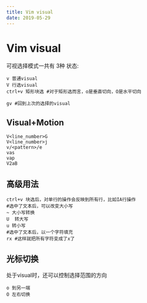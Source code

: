 ```yaml
---
title: Vim visual
date: 2019-05-29
---
```

# Vim visual
可视选择模式一共有 3种 状态:

	v 普通visual
	V 行选visual
	ctrl+v 矩形块选 #对于矩形选而言，o是垂直切向，O是水平切向

	gv #回到上次的选择的visual

## Visual+Motion

	V<line_number>G
	V<line_number>j
	v/<pattern>/e
	vas
	vap
	V2aB

## 高级用法

	ctrl+v 块选后，对单行的操作会反映到所有行，比如IA行操作
	#选中了文本后，可以改变大小写
	~ 大小写转换
	U  转大写
	u 转小写
	#选中了文本后，以一个字符填充
	rx #这样就把所有字符变成了x了

## 光标切换
处于visual时，还可以控制选择范围的方向

	o 到另一端
	O 左右切换
